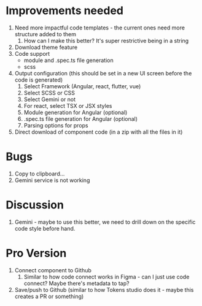 # Improvements needed
1. Need more impactful code templates - the current ones need more structure added to them
   1. How can I make this better? It's super restrictive being in a string
2. Download theme feature
3. Code support
   - module and .spec.ts file generation
   - scss
4. Output configuration (this should be set in a new UI screen before the code is generated)
      1. Select Framework (Angular, react, flutter, vue)
      2. Select SCSS or CSS
      3. Select Gemini or not
      4. For react, select TSX or JSX styles
      5. Module generation for Angular (optional)
      6. .spec.ts file generation for Angular (optional)
      7. Parsing options for props
5. Direct download of component code (in a zip with all the files in it)

# Bugs
1. Copy to clipboard...
2. Gemini service is not working

# Discussion
1. Gemini - maybe to use this better, we need to drill down on the specific code style before hand. 

# Pro Version

1. Connect component to Github 
   1. Similar to how code connect works in Figma - can I just use code connect? Maybe there's metadata to tap?
2. Save/push to Github (similar to how Tokens studio does it - maybe this creates a PR or something)